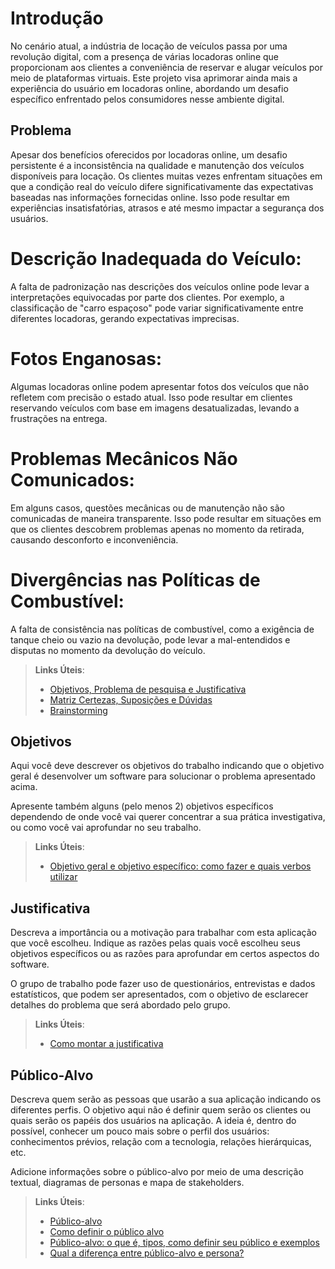 # Introdução

No cenário atual, a indústria de locação de veículos passa por uma revolução digital, com a presença de várias locadoras online que proporcionam aos clientes a conveniência de reservar e alugar veículos por meio de plataformas virtuais. Este projeto visa aprimorar ainda mais a experiência do usuário em locadoras online, abordando um desafio específico enfrentado pelos consumidores nesse ambiente digital.

## Problema
Apesar dos benefícios oferecidos por locadoras online, um desafio persistente é a inconsistência na qualidade e manutenção dos veículos disponíveis para locação. Os clientes muitas vezes enfrentam situações em que a condição real do veículo difere significativamente das expectativas baseadas nas informações fornecidas online. Isso pode resultar em experiências insatisfatórias, atrasos e até mesmo impactar a segurança dos usuários.

# Descrição Inadequada do Veículo:

A falta de padronização nas descrições dos veículos online pode levar a interpretações equivocadas por parte dos clientes. Por exemplo, a classificação de "carro espaçoso" pode variar significativamente entre diferentes locadoras, gerando expectativas imprecisas.

# Fotos Enganosas:

Algumas locadoras online podem apresentar fotos dos veículos que não refletem com precisão o estado atual. Isso pode resultar em clientes reservando veículos com base em imagens desatualizadas, levando a frustrações na entrega.

# Problemas Mecânicos Não Comunicados:

Em alguns casos, questões mecânicas ou de manutenção não são comunicadas de maneira transparente. Isso pode resultar em situações em que os clientes descobrem problemas apenas no momento da retirada, causando desconforto e inconveniência.

# Divergências nas Políticas de Combustível:

A falta de consistência nas políticas de combustível, como a exigência de tanque cheio ou vazio na devolução, pode levar a mal-entendidos e disputas no momento da devolução do veículo.

> **Links Úteis**:
> - [Objetivos, Problema de pesquisa e Justificativa](https://medium.com/@versioparole/objetivos-problema-de-pesquisa-e-justificativa-c98c8233b9c3)
> - [Matriz Certezas, Suposições e Dúvidas](https://medium.com/educa%C3%A7%C3%A3o-fora-da-caixa/matriz-certezas-suposi%C3%A7%C3%B5es-e-d%C3%BAvidas-fa2263633655)
> - [Brainstorming](https://www.euax.com.br/2018/09/brainstorming/)

## Objetivos

Aqui você deve descrever os objetivos do trabalho indicando que o objetivo geral é desenvolver um software para solucionar o problema apresentado acima. 

Apresente também alguns (pelo menos 2) objetivos específicos dependendo de onde você vai querer concentrar a sua prática investigativa, ou como você vai aprofundar no seu trabalho.
 
> **Links Úteis**:
> - [Objetivo geral e objetivo específico: como fazer e quais verbos utilizar](https://blog.mettzer.com/diferenca-entre-objetivo-geral-e-objetivo-especifico/)

## Justificativa

Descreva a importância ou a motivação para trabalhar com esta aplicação que você escolheu. Indique as razões pelas quais você escolheu seus objetivos específicos ou as razões para aprofundar em certos aspectos do software.

O grupo de trabalho pode fazer uso de questionários, entrevistas e dados estatísticos, que podem ser apresentados, com o objetivo de esclarecer detalhes do problema que será abordado pelo grupo.

> **Links Úteis**:
> - [Como montar a justificativa](https://guiadamonografia.com.br/como-montar-justificativa-do-tcc/)

## Público-Alvo

Descreva quem serão as pessoas que usarão a sua aplicação indicando os diferentes perfis. O objetivo aqui não é definir quem serão os clientes ou quais serão os papéis dos usuários na aplicação. A ideia é, dentro do possível, conhecer um pouco mais sobre o perfil dos usuários: conhecimentos prévios, relação com a tecnologia, relações
hierárquicas, etc.

Adicione informações sobre o público-alvo por meio de uma descrição textual, diagramas de personas e mapa de stakeholders.

> **Links Úteis**:
> - [Público-alvo](https://blog.hotmart.com/pt-br/publico-alvo/)
> - [Como definir o público alvo](https://exame.com/pme/5-dicas-essenciais-para-definir-o-publico-alvo-do-seu-negocio/)
> - [Público-alvo: o que é, tipos, como definir seu público e exemplos](https://klickpages.com.br/blog/publico-alvo-o-que-e/)
> - [Qual a diferença entre público-alvo e persona?](https://rockcontent.com/blog/diferenca-publico-alvo-e-persona/)
